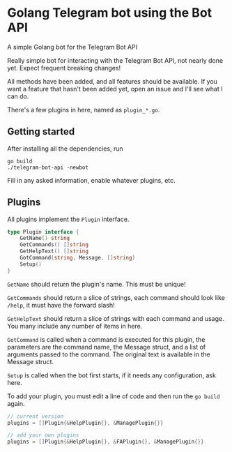 # Golang Telegram bot using the Bot API
A simple Golang bot for the Telegram Bot API

Really simple bot for interacting with the Telegram Bot API, not nearly done yet. Expect frequent breaking changes!

All methods have been added, and all features should be available.
If you want a feature that hasn't been added yet, open an issue and I'll see what I can do.

There's a few plugins in here, named as `plugin_*.go`.

## Getting started

After installing all the dependencies, run

```
go build
./telegram-bot-api -newbot
```

Fill in any asked information, enable whatever plugins, etc.

## Plugins

All plugins implement the `Plugin` interface.

```go
type Plugin interface {
	GetName() string
	GetCommands() []string
	GetHelpText() []string
	GotCommand(string, Message, []string)
	Setup()
}
```

`GetName` should return the plugin's name. This must be unique!

`GetCommands` should return a slice of strings, each command should look like `/help`, it must have the forward slash!

`GetHelpText` should return a slice of strings with each command and usage. You many include any number of items in here.

`GotCommand` is called when a command is executed for this plugin, the parameters are the command name, the Message struct, and a list of arguments passed to the command. The original text is available in the Message struct.

`Setup` is called when the bot first starts, if it needs any configuration, ask here.

To add your plugin, you must edit a line of code and then run the `go build` again.

```go
// current version
plugins = []Plugin{&HelpPlugin{}, &ManagePlugin{}}

// add your own plugins
plugins = []Plugin{&HelpPlugin{}, &FAPlugin{}, &ManagePlugin{}}
```
